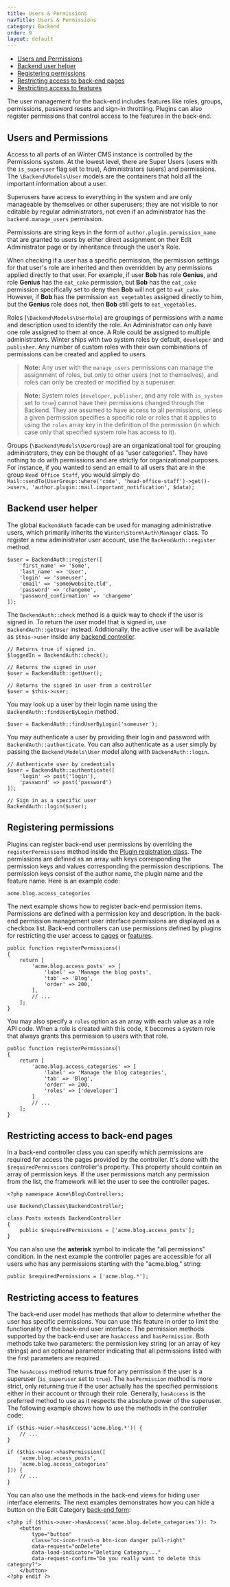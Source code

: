 ```yaml
---
title: Users & Permissions
navTitle: Users & Permissions
category: Backend
order: 9
layout: default
---
```

- [Users and Permissions](#users-and-permissions)
- [Backend user helper](#backend-auth-facade)
- [Registering permissions](#permission-registration)
- [Restricting access to back-end pages](#page-access)
- [Restricting access to features](#features)

The user management for the back-end includes features like roles, groups, permissions, password resets and sign-in throttling. Plugins can also register permissions that control access to the features in the back-end.

<a name="users-and-permissions"></a>
## Users and Permissions

Access to all parts of an Winter CMS instance is controlled by the Permissions system. At the lowest level, there are Super Users (users with the `is_superuser` flag set to true), Administrators (users) and permissions. The `\Backend\Models\User` models are the containers that hold all the important information about a user.

Superusers have access to everything in the system and are only manageable by themselves or other superusers; they are not visible to nor editable by regular administrators, not even if an administrator has the `backend.manage_users` permission.

Permissions are string keys in the form of `author.plugin.permission_name` that are granted to users by either direct assignment on their Edit Administrator page or by inheritance through the user's Role.

When checking if a user has a specific permission, the permission settings for that user's role are inherited and then overridden by any permissions applied directly to that user. For example, if user **Bob** has role **Genius**, and role **Genius** has the `eat_cake` permission, but **Bob** has the `eat_cake` permission specifically set to deny then **Bob** will not get to `eat_cake`. However, if **Bob** has the permission `eat_vegetables` assigned directly to him, but the **Genius** role does not, then **Bob** still gets to `eat_vegetables`.

Roles (`\Backend\Models\UserRole`) are groupings of permissions with a name and description used to identify the role. An Administrator can only have one role assigned to them at once. A Role could be assigned to multiple administrators. Winter ships with two system roles by default, `developer` and `publisher`. Any number of custom roles with their own combinations of permissions can be created and applied to users.

> **Note:** Any user with the `manage_users` permissions can manage the assignment of roles, but only to other users (not to themselves), and roles can only be created or modified by a superuser.

> **Note:** System roles (`developer`, `publisher`, and any role with `is_system` set to `true`) cannot have their permissions changed through the Backend. They are assumed to have access to all permissions, unless a given permission specifies a specific role or roles that it applies to using the `roles` array key in the definition of the permission (in which case only that specified system role has access to it).

Groups (`\Backend\Models\UserGroup`) are an organizational tool for grouping administrators, they can be thought of as "user categories". They have nothing to do with permissions and are strictly for organizational purposes. For instance, if you wanted to send an email to all users that are in the group `Head Office Staff`, you would simply do `Mail::sendTo(UserGroup::where('code', 'head-office-staff')->get()->users, 'author.plugin::mail.important_notification', $data);`

<a name="backend-auth-facade"></a>
## Backend user helper

The global `BackendAuth` facade can be used for managing administrative users, which primarily inherits the `Winter\Storm\Auth\Manager` class. To register a new administrator user account, use the `BackendAuth::register` method.

    $user = BackendAuth::register([
        'first_name' => 'Some',
        'last_name' => 'User',
        'login' => 'someuser',
        'email' => 'some@website.tld',
        'password' => 'changeme',
        'password_confirmation' => 'changeme'
    ]);

The `BackendAuth::check` method is a quick way to check if the user is signed in. To return the user model that is signed in, use `BackendAuth::getUser` instead. Additionally, the active user will be available as `$this->user` inside any [backend controller](../backend/controllers-ajax).

    // Returns true if signed in.
    $loggedIn = BackendAuth::check();

    // Returns the signed in user
    $user = BackendAuth::getUser();

    // Returns the signed in user from a controller
    $user = $this->user;

You may look up a user by their login name using the `BackendAuth::findUserByLogin` method.

    $user = BackendAuth::findUserByLogin('someuser');

You may authenticate a user by providing their login and password with `BackendAuth::authenticate`. You can also authenticate as a user simply by passing the `Backend\Models\User` model along with `BackendAuth::login`.

    // Authenticate user by credentials
    $user = BackendAuth::authenticate([
        'login' => post('login'),
        'password' => post('password')
    ]);

    // Sign in as a specific user
    BackendAuth::login($user);

<a name="permission-registration"></a>
## Registering permissions

Plugins can register back-end user permissions by overriding the `registerPermissions` method inside the [Plugin registration class](../plugin/registration#registration-file). The permissions are defined as an array with keys corresponding the permission keys and values corresponding the permission descriptions. The permission keys consist of the author name, the plugin name and the feature name. Here is an example code:

    acme.blog.access_categories

The next example shows how to register back-end permission items. Permissions are defined with a permission key and description. In the back-end permission management user interface permissions are displayed as a checkbox list. Back-end controllers can use permissions defined by plugins for restricting the user access to [pages](#page-access) or [features](#features).

    public function registerPermissions()
    {
        return [
            'acme.blog.access_posts' => [
                'label' => 'Manage the blog posts',
                'tab' => 'Blog',
                'order' => 200,
            ],
            // ...
        ];
    }

You may also specify a `roles` option as an array with each value as a role API code. When a role is created with this code, it becomes a system role that always grants this permission to users with that role.

    public function registerPermissions()
    {
        return [
            'acme.blog.access_categories' => [
                'label' => 'Manage the blog categories',
                'tab' => 'Blog',
                'order' => 200,
                'roles' => ['developer']
            ]
            // ...
        ];
    }

<a name="page-access"></a>
## Restricting access to back-end pages

In a back-end controller class you can specify which permissions are required for access the pages provided by the controller. It's done with the `$requiredPermissions` controller's property. This property should contain an array of permission keys. If the user permissions match any permission from the list, the framework will let the user to see the controller pages.

    <?php namespace Acme\Blog\Controllers;

    use Backend\Classes\BackendController;

    class Posts extends BackendController
    {
        public $requiredPermissions = ['acme.blog.access_posts'];
    }

You can also use the **asterisk** symbol to indicate the "all permissions" condition. In the next example the controller pages are accessible for all users who has any permissions starting with the "acme.blog." string:

    public $requiredPermissions = ['acme.blog.*'];

<a name="features"></a>
## Restricting access to features

The back-end user model has methods that allow to determine whether the user has specific permissions. You can use this feature in order to limit the functionality of the back-end user interface. The permission methods supported by the back-end user are `hasAccess` and `hasPermission`. Both methods take two parameters: the permission key string (or an array of key strings) and an optional parameter indicating that all permissions listed with the first parameters are required.

The `hasAccess` method returns **true** for any permission if the user is a superuser (`is_superuser` set to `true`). The `hasPermission` method is more strict, only returning true if the user actually has the specified permissions either in their account or through their role. Generally, `hasAccess` is the preferred method to use as it respects the absolute power of the superuser. The following example shows how to use the methods in the controller code:

    if ($this->user->hasAccess('acme.blog.*')) {
        // ...
    }

    if ($this->user->hasPermission([
        'acme.blog.access_posts',
        'acme.blog.access_categories'
    ])) {
        // ...
    }

You can also use the methods in the back-end views for hiding user interface elements. The next examples demonstrates how you can hide a button on the Edit Category [back-end form](forms):

    <?php if ($this->user->hasAccess('acme.blog.delete_categories')): ?>
        <button
            type="button"
            class="oc-icon-trash-o btn-icon danger pull-right"
            data-request="onDelete"
            data-load-indicator="Deleting Category..."
            data-request-confirm="Do you really want to delete this category?">
        </button>
    <?php endif ?>
